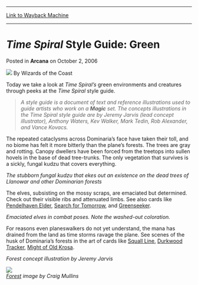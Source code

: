 
---
[Link to Wayback Machine](https://web.archive.org/web/20210414143235/https://magic.wizards.com/en/articles/archive/arcana/time-spiral-style-guide-green-2006-10-02)

[_metadata_:author]:- "Wizards of the Coast"
[_metadata_:description]:- "Today we take a look at Time Spiral’s green environments and creatures through peeks at the Time Spiral style guide. A style guide is a document of text and reference illustrations used to guide artists who work on a Magic set. The concepts illustrations in the Time Spiral style guide are by Jeremy Jarvis (lead concept illustrator), Anthony Waters, Kev Walker, Mark Tedin, Rob"
[_metadata_:generator]:- "Drupal 7 (http://drupal.org)"
[_metadata_:node]:- "703666"
[_metadata_:publish_date]:- "2006-10-02"
[_metadata_:source]:- "div-main-content"
[_metadata_:title]:- "Time Spiral Style Guide: Green"
[_metadata_:wayback_capture_timestamp]:- "2021-04-14 14:32:35"
[_metadata_:wayback_raw_url]:- "https://web.archive.org/web/20210414143235id_/https://magic.wizards.com/en/articles/archive/arcana/time-spiral-style-guide-green-2006-10-02"
[_metadata_:wayback_url]:- "https://magic.wizards.com/en/articles/archive/arcana/time-spiral-style-guide-green-2006-10-02"
---


*Time Spiral* Style Guide: Green
================================



 Posted in **Arcana**
 on October 2, 2006 






![](https://media.magic.wizards.com/styles/auth_small/public/images/person/wizards_author.jpg)
By Wizards of the Coast











Today we take a look at *Time Spiral’s* green environments and creatures through peeks at the *Time Spiral* style guide.



> 
> *A style guide is a document of text and reference illustrations used to guide artists who work on a **Magic** set. The concepts illustrations in the Time Spiral style guide are by Jeremy Jarvis (lead concept illustrator), Anthony Waters, Kev Walker, Mark Tedin, Rob Alexander, and Vance Kovacs.*
> 
> 
> 

The repeated cataclysms across Dominaria’s face have taken their toll, and no biome has felt it more bitterly than the plane’s forests. The trees are gray and rotting. Canopy dwellers have been forced from the treetops into sullen hovels in the base of dead tree-trunks. The only vegetation that survives is a sickly, fungal kudzu that covers everything.



  
*The stubborn fungal kudzu that ekes out an existence on the dead trees of Llanowar and other Dominarian forests*

The elves, subsisting on the mossy scraps, are emaciated but determined. Check out their visible ribs and attenuated limbs. See also cards like [Pendelhaven Elder](http://gatherer.wizards.com/Pages/Card/Details.aspx?name=Pendelhaven+Elder), [Search for Tomorrow](http://gatherer.wizards.com/Pages/Card/Details.aspx?name=Search+for+Tomorrow), and [Greenseeker](http://gatherer.wizards.com/Pages/Card/Details.aspx?name=Greenseeker).



  
*Emaciated elves in combat poses. Note the washed-out coloration.*

For reasons even planeswalkers do not yet understand, the mana has drained from the land as time storms ravage the plane. See scenes of the husk of Dominaria’s forests in the art of cards like [Squall Line](http://gatherer.wizards.com/Pages/Card/Details.aspx?name=Squall+Line), [Durkwood Tracker](http://gatherer.wizards.com/Pages/Card/Details.aspx?name=Durkwood+Tracker), [Might of Old Krosa](http://gatherer.wizards.com/Pages/Card/Details.aspx?name=Might+of+Old+Krosa).



  
*Forest concept illustration by Jeremy Jarvis*
  
  
![](https://media.magic.wizards.com/image_legacy_migration/magic/images/mtgcom/arcana1000/1175_TSPForestMullins.jpg)  
*[Forest](http://gatherer.wizards.com/Pages/Card/Details.aspx?name=Forest) image by Craig Mullins*






